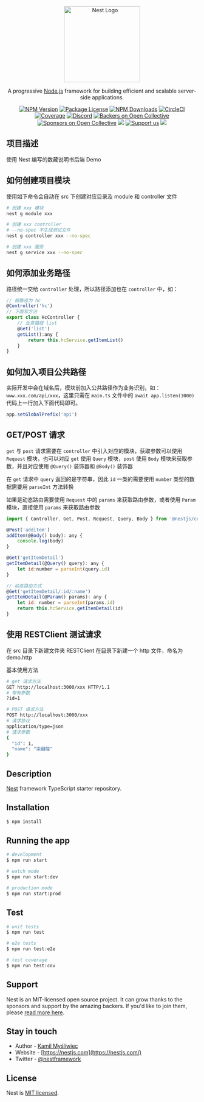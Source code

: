 <p align="center">
  <a href="http://nestjs.com/" target="blank"><img src="https://nestjs.com/img/logo-small.svg" width="200" alt="Nest Logo" /></a>
</p>

[circleci-image]: https://img.shields.io/circleci/build/github/nestjs/nest/master?token=abc123def456
[circleci-url]: https://circleci.com/gh/nestjs/nest

  <p align="center">A progressive <a href="http://nodejs.org" target="_blank">Node.js</a> framework for building efficient and scalable server-side applications.</p>
    <p align="center">
<a href="https://www.npmjs.com/~nestjscore" target="_blank"><img src="https://img.shields.io/npm/v/@nestjs/core.svg" alt="NPM Version" /></a>
<a href="https://www.npmjs.com/~nestjscore" target="_blank"><img src="https://img.shields.io/npm/l/@nestjs/core.svg" alt="Package License" /></a>
<a href="https://www.npmjs.com/~nestjscore" target="_blank"><img src="https://img.shields.io/npm/dm/@nestjs/common.svg" alt="NPM Downloads" /></a>
<a href="https://circleci.com/gh/nestjs/nest" target="_blank"><img src="https://img.shields.io/circleci/build/github/nestjs/nest/master" alt="CircleCI" /></a>
<a href="https://coveralls.io/github/nestjs/nest?branch=master" target="_blank"><img src="https://coveralls.io/repos/github/nestjs/nest/badge.svg?branch=master#9" alt="Coverage" /></a>
<a href="https://discord.gg/G7Qnnhy" target="_blank"><img src="https://img.shields.io/badge/discord-online-brightgreen.svg" alt="Discord"/></a>
<a href="https://opencollective.com/nest#backer" target="_blank"><img src="https://opencollective.com/nest/backers/badge.svg" alt="Backers on Open Collective" /></a>
<a href="https://opencollective.com/nest#sponsor" target="_blank"><img src="https://opencollective.com/nest/sponsors/badge.svg" alt="Sponsors on Open Collective" /></a>
  <a href="https://paypal.me/kamilmysliwiec" target="_blank"><img src="https://img.shields.io/badge/Donate-PayPal-ff3f59.svg"/></a>
    <a href="https://opencollective.com/nest#sponsor"  target="_blank"><img src="https://img.shields.io/badge/Support%20us-Open%20Collective-41B883.svg" alt="Support us"></a>
  <a href="https://twitter.com/nestframework" target="_blank"><img src="https://img.shields.io/twitter/follow/nestframework.svg?style=social&label=Follow"></a>
</p>
  <!--[![Backers on Open Collective](https://opencollective.com/nest/backers/badge.svg)](https://opencollective.com/nest#backer)
  [![Sponsors on Open Collective](https://opencollective.com/nest/sponsors/badge.svg)](https://opencollective.com/nest#sponsor)-->

## 项目描述
使用 Nest 编写的数藏说明书后端 Demo


## 如何创建项目模块

使用如下命令会自动在 src 下创建对应目录及 module 和 controller 文件

```bash
# 创建 xxx 模块
nest g module xxx

# 创建 xxx controller
# --no-spec 不生成测试文件
nest g controller xxx --no-spec

# 创建 xxx 服务
nest g service xxx --no-spec
```

## 如何添加业务路径

路径统一交给 `controller` 处理，所以路径添加也在 `controller` 中，如：

```js
// 根路径为 hc
@Controller('hc')
// 下面写方法
export class HcController {
    // 业务路径 list
    @Get('list')
    getList():any {
        return this.hcService.getItemList()
    }
}
```

## 如何加入项目公共路径

实际开发中会在域名后，模块前加入公共路径作为业务识别，如：`www.xxx.com/api/xxx`，这里只需在 `main.ts` 文件中的 `await app.listen(3000)` 代码上一行加入下面代码即可。

```js
app.setGlobalPrefix('api')
```

## GET/POST 请求

`get` 与 `post` 请求需要在 `controller` 中引入对应的模块，获取参数可以使用 `Request` 模块，也可以对应 `get` 使用 `Query` 模块，`post` 使用 `Body` 模块来获取参数，并且对应使用 `@Query()` 装饰器和 `@Body()` 装饰器

在 `get` 请求中 `query` 返回的是字符串，因此 `id` 一类的需要使用 `number` 类型的数据需要用 `parseInt` 方法转换

如果是动态路由需要使用 `Request` 中的 `params` 来获取路由参数，或者使用 `Param` 模块，直接使用 `params` 来获取路由参数

```js
import { Controller, Get, Post, Request, Query, Body } from '@nestjs/common';

@Post('additem')
addItem(@Body() body): any {
    console.log(body)
}

@Get('getItemDetail')
getItemDetail(@Query() query): any {
    let id:number = parseInt(query.id)
}

// 动态路由方式
@Get('getItemDetail/:id/:name')
getItemDetail(@Param() params): any {
    let id: number = parseInt(params.id)
    return this.hcService.getItemDetail(id)
}
```

## 使用 RESTClient 测试请求

在 src 目录下新建文件夹 RESTClient 在目录下新建一个 http 文件，命名为 demo.http

基本使用方法

```bash
# get 请求方法
GET http://localhost:3000/xxx HTTP/1.1
# 带有参数
?id=1

# POST 请求方法
POST http://localhost:3000/xxx
# 请求协议
application/type=json
# 请求参数
{
  "id": 1,
  "name": "柒飝龍"
}
```

## Description

[Nest](https://github.com/nestjs/nest) framework TypeScript starter repository.

## Installation

```bash
$ npm install
```

## Running the app

```bash
# development
$ npm run start

# watch mode
$ npm run start:dev

# production mode
$ npm run start:prod
```

## Test

```bash
# unit tests
$ npm run test

# e2e tests
$ npm run test:e2e

# test coverage
$ npm run test:cov
```

## Support

Nest is an MIT-licensed open source project. It can grow thanks to the sponsors and support by the amazing backers. If you'd like to join them, please [read more here](https://docs.nestjs.com/support).

## Stay in touch

- Author - [Kamil Myśliwiec](https://kamilmysliwiec.com)
- Website - [https://nestjs.com](https://nestjs.com/)
- Twitter - [@nestframework](https://twitter.com/nestframework)

## License

Nest is [MIT licensed](LICENSE).
